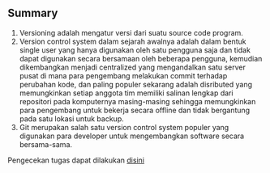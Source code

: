 ## Summary

1. Versioning adalah mengatur versi dari suatu source code program. 
2. Version control system dalam sejarah awalnya adalah dalam bentuk single user yang hanya digunakan oleh satu pengguna saja dan tidak dapat digunakan secara bersamaan oleh beberapa pengguna, kemudian dikembangkan menjadi centralized yang mengandalkan satu server pusat di mana para pengembang melakukan commit terhadap perubahan kode, dan paling populer sekarang adalah disributed yang memungkinkan setiap anggota tim memiliki salinan lengkap dari repositori pada komputernya masing-masing sehingga memungkinkan para pengembang untuk bekerja secara offline dan tidak bergantung pada satu lokasi untuk backup.
3. Git merupakan salah satu version control system populer yang digunakan para developer untuk mengembangkan software secara bersama-sama.

Pengecekan tugas dapat dilakukan [disini](https://github.com/FresnelbutFraunhofer/git-versioning)